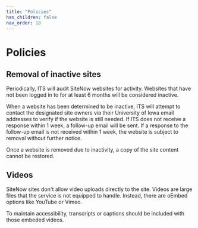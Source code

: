 ```yaml
---
title: "Policies"
has_children: false
nav_order: 18
---
```


# Policies

## Removal of inactive sites

Periodically, ITS will audit SiteNow websites for activity. Websites that have not been logged in to for at least 6 months will be considered inactive.

When a website has been determined to be inactive, ITS will attempt to contact the designated site owners via their University of Iowa email addresses to verify if the website is still needed. If ITS does not receive a response within 1 week, a follow-up email will be sent. If a response to the follow-up email is not received within 1 week, the website is subject to removal without further notice.

Once a website is removed due to inactivity, a copy of the site content cannot be restored.


## Videos

SiteNow sites don't allow video uploads directly to the site. Videos are large files that the service is not equipped to handle. Instead, there are oEmbed options like YouTube or Vimeo.

To maintain accessibility, transcripts or captions should be included with those embeded videos.
